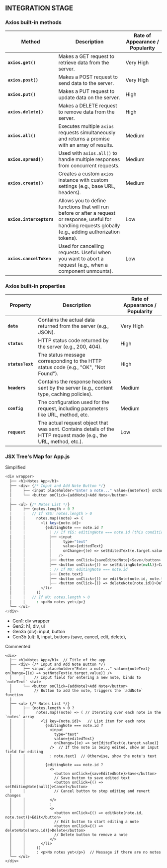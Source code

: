 ## INTEGRATION STAGE

### Axios built-in methods

| **Method**               | **Description**                                                                                                                                                | **Rate of Appearance / Popularity** |
| ------------------------ | -------------------------------------------------------------------------------------------------------------------------------------------------------------- | ----------------------------------- |
| **`axios.get()`**        | Makes a GET request to retrieve data from the server.                                                                                                          | Very High                           |
| **`axios.post()`**       | Makes a POST request to send data to the server.                                                                                                               | Very High                           |
| **`axios.put()`**        | Makes a PUT request to update data on the server.                                                                                                              | High                                |
| **`axios.delete()`**     | Makes a DELETE request to remove data from the server.                                                                                                         | High                                |
| **`axios.all()`**        | Executes multiple `axios` requests simultaneously and returns a promise with an array of results.                                                              | Medium                              |
| **`axios.spread()`**     | Used with `axios.all()` to handle multiple responses from concurrent requests.                                                                                 | Medium                              |
| **`axios.create()`**     | Creates a custom `axios` instance with custom settings (e.g., base URL, headers).                                                                              | Medium                              |
| **`axios.interceptors`** | Allows you to define functions that will run before or after a request or response, useful for handling requests globally (e.g., adding authorization tokens). | Low                                 |
| **`axios.cancelToken`**  | Used for cancelling requests. Useful when you want to abort a request (e.g., when a component unmounts).                                                       | Low                                 |

### Axios built-in properties

| **Property**     | **Description**                                                                                                   | **Rate of Appearance / Popularity** |
| ---------------- | ----------------------------------------------------------------------------------------------------------------- | ----------------------------------- |
| **`data`**       | Contains the actual data returned from the server (e.g., JSON).                                                   | Very High                           |
| **`status`**     | HTTP status code returned by the server (e.g., 200, 404).                                                         | High                                |
| **`statusText`** | The status message corresponding to the HTTP status code (e.g., "OK", "Not Found").                               | High                                |
| **`headers`**    | Contains the response headers sent by the server (e.g., content type, caching policies).                          | Medium                              |
| **`config`**     | The configuration used for the request, including parameters like URL, method, etc.                               | Medium                              |
| **`request`**    | The actual request object that was sent. Contains details of the HTTP request made (e.g., the URL, method, etc.). | Low                                 |

### JSX Tree's Map for App.js

Simplified

```php
<div wrapper>
  ├── <h1>Notes App</h1>
  ├── <div> {/* Input and Add Note Button */}
  │     ├── <input placeholder="Enter a note..." value={noteText} onChange={(e) => setNoteText(e.target.value)} />
  │     └── <button onClick={addNote}>Add Note</button>
  |
  ├── <ul> {/* Notes List */}
  │     ├── {notes.length > 0 ?
  |     |   // If YES: notes.length > 0
  │     │     notes.map((note) => (
  │     │       <li key={note.id}>
  │     │         {editingNote === note.id ?
  |     |           | // If YES: editingNote === note.id (this condition is a magical term)
  │     │           ├── <input
  │     │           │     type="text"
  │     │           │     value={editedText}
  │     │           │     onChange={(e) => setEditedText(e.target.value)}
  │     │           │   />
  │     │           ├── <button onClick={saveEditedNote}>Save</button>
  │     │           ├── <button onClick={() => setEditingNote(null)}>Cancel</button>
  │     │           : // If NO: editingNote === note.id
  │     │           ├── {note.text}
  │     │           ├── <button onClick={() => editNote(note.id, note.text)}>Edit</button>
  │     │           ├── <button onClick={() => deleteNote(note.id)}>Delete</button>
  │     │       </li>
  │     │     ))
  |     |   // If NO: notes.length > 0
  │     │     : <p>No notes yet</p>}
  └── </ul>
</div>
```

- Gen1: div wrapper
- Gen2: h1, div, ul
- Gen3a (div): input, button
- Gen3b (ul): li, input, buttons (save, cancel, edit, delete), <p>


Commented

```less
<div>
  ├── <h1>Notes App</h1>  // Title of the app
  ├── <div> {/* Input and Add Note Button */}
  │     ├── <input placeholder="Enter a note..." value={noteText} onChange={(e) => setNoteText(e.target.value)} />
  │     │    // Input field for entering a new note, binds to `noteText` state
  │     └── <button onClick={addNote}>Add Note</button>
  │          // Button to add the note, triggers the `addNote` function
  |
  ├── <ul> {/* Notes List */}
  │     ├── {notes.length > 0 ?
  │     │     notes.map((note) => ( // Iterating over each note in the `notes` array
  │     │       <li key={note.id}>   // List item for each note
  │     │         {editingNote === note.id ?
  │     │           <input
  │     │             type="text"
  │     │             value={editedText}
  │     │             onChange={(e) => setEditedText(e.target.value)}
  │     │           />  // If the note is being edited, show an input field for editing
  │     │           : note.text}  // Otherwise, show the note's text
  │     │
  │     │         {editingNote === note.id ?
  │     │           <>
  │     │             <button onClick={saveEditedNote}>Save</button>
  │     │             // Save button to save edited text
  │     │             <button onClick={() => setEditingNote(null)}>Cancel</button>
  │     │             // Cancel button to stop editing and revert changes
  │     │           </>
  │     │           :
  │     │           <>
  │     │             <button onClick={() => editNote(note.id, note.text)}>Edit</button>
  │     │             // Edit button to start editing a note
  │     │             <button onClick={() => deleteNote(note.id)}>Delete</button>
  │     │             // Delete button to remove a note
  │     │           </>
  │     │       </li>
  │     │     ))
  │     │     : <p>No notes yet</p>}  // Message if there are no notes
  └── </ul>
</div>
```

